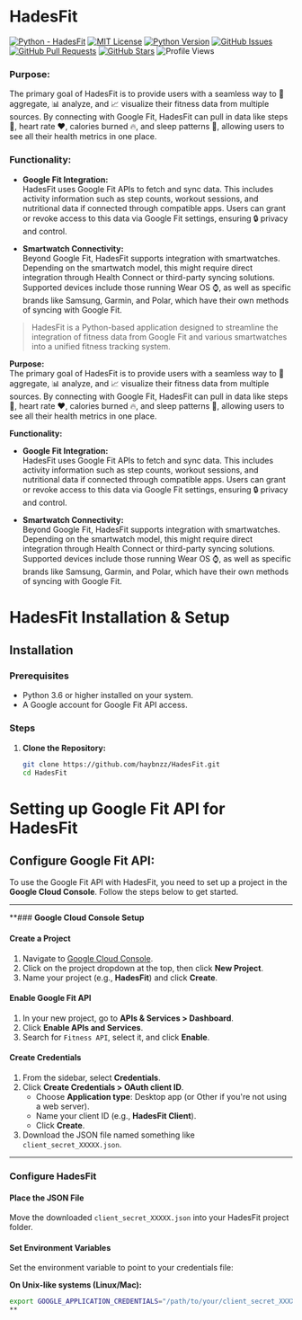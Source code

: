 # HadesFit



[![Python - HadesFit](https://img.shields.io/static/v1?label=Python&message=HadesFit&style=for-the-badge&logo=python&logoSize=auto&labelColor=4B4453&color=FF6F61)](https://github.com/haybnzz/HadesFit)
[![MIT License](https://img.shields.io/static/v1?label=License&message=MIT&style=for-the-badge&logo=open-source-initiative&logoSize=auto&labelColor=4B4453&color=FFD166)](https://github.com/haybnzz/HadesFit/blob/main/LICENSE)
[![Python Version](https://img.shields.io/static/v1?label=Python&message=3.6%2B&style=for-the-badge&logo=python&logoSize=auto&labelColor=4B4453&color=06D6A0)](https://www.python.org/downloads/)
[![GitHub Issues](https://img.shields.io/github/issues/haybnzz/HadesFit?style=for-the-badge&logo=github&logoSize=auto&labelColor=4B4453&color=118AB2)](https://github.com/haybnzz/HadesFit/issues)
[![GitHub Pull Requests](https://img.shields.io/github/issues-pr/haybnzz/HadesFit?style=for-the-badge&logo=github&logoSize=auto&labelColor=4B4453&color=073B4C)](https://github.com/haybnzz/HadesFit/pulls)
[![GitHub Stars](https://img.shields.io/github/stars/haybnzz/HadesFit?style=for-the-badge&logo=github&logoSize=auto&labelColor=4B4453&color=EF476F)](https://github.com/haybnzz/HadesFit/stargazers)
![Profile Views](https://komarev.com/ghpvc/?username=haybnzz&style=for-the-badge&logo=github&logoSize=auto&labelColor=4B4453&color=FFD166)



### **Purpose:**  
The primary goal of HadesFit is to provide users with a seamless way to 🔄 aggregate, 📊 analyze, and 📈 visualize their fitness data from multiple sources. By connecting with Google Fit, HadesFit can pull in data like steps 🚶, heart rate ❤️, calories burned 🔥, and sleep patterns 🛌, allowing users to see all their health metrics in one place.

### **Functionality:**

- **Google Fit Integration:**  
  HadesFit uses Google Fit APIs to fetch and sync data. This includes activity information such as step counts, workout sessions, and nutritional data if connected through compatible apps. Users can grant or revoke access to this data via Google Fit settings, ensuring 🔒 privacy and control.

- **Smartwatch Connectivity:**  
  Beyond Google Fit, HadesFit supports integration with smartwatches. Depending on the smartwatch model, this might require direct integration through Health Connect or third-party syncing solutions. Supported devices include those running Wear OS ⌚, as well as specific brands like Samsung, Garmin, and Polar, which have their own methods of syncing with Google Fit.


>HadesFit is a Python-based application designed to streamline the integration of fitness data from Google Fit and various smartwatches into a unified fitness tracking system. 

**Purpose:**  
The primary goal of HadesFit is to provide users with a seamless way to 🔄 aggregate, 📊 analyze, and 📈 visualize their fitness data from multiple sources. By connecting with Google Fit, HadesFit can pull in data like steps 🚶, heart rate ❤️, calories burned 🔥, and sleep patterns 🛌, allowing users to see all their health metrics in one place.

**Functionality:**

- **Google Fit Integration:**  
  HadesFit uses Google Fit APIs to fetch and sync data. This includes activity information such as step counts, workout sessions, and nutritional data if connected through compatible apps. Users can grant or revoke access to this data via Google Fit settings, ensuring 🔒 privacy and control.

- **Smartwatch Connectivity:**  
  Beyond Google Fit, HadesFit supports integration with smartwatches. Depending on the smartwatch model, this might require direct integration through Health Connect or third-party syncing solutions. Supported devices include those running Wear OS ⌚, as well as specific brands like Samsung, Garmin, and Polar, which have their own methods of syncing with Google Fit.


# HadesFit Installation & Setup

## Installation

### Prerequisites
- Python 3.6 or higher installed on your system.
- A Google account for Google Fit API access.

### Steps

1. **Clone the Repository:**
   ```bash
   git clone https://github.com/haybnzz/HadesFit.git
   cd HadesFit

# Setting up Google Fit API for HadesFit

## Configure Google Fit API:
To use the Google Fit API with HadesFit, you need to set up a project in the **Google Cloud Console**. Follow the steps below to get started.

---

**### **Google Cloud Console Setup**

#### **Create a Project**
1. Navigate to [Google Cloud Console](https://console.cloud.google.com/).
2. Click on the project dropdown at the top, then click **New Project**.
3. Name your project (e.g., **HadesFit**) and click **Create**.

#### **Enable Google Fit API**
1. In your new project, go to **APIs & Services > Dashboard**.
2. Click **Enable APIs and Services**.
3. Search for `Fitness API`, select it, and click **Enable**.

#### **Create Credentials**
1. From the sidebar, select **Credentials**.
2. Click **Create Credentials > OAuth client ID**.
    - Choose **Application type**: Desktop app (or Other if you're not using a web server).
    - Name your client ID (e.g., **HadesFit Client**).
    - Click **Create**.
3. Download the JSON file named something like `client_secret_XXXXX.json`.

---

### **Configure HadesFit**

#### **Place the JSON File**
Move the downloaded `client_secret_XXXXX.json` into your HadesFit project folder.

#### **Set Environment Variables**
Set the environment variable to point to your credentials file:

**On Unix-like systems (Linux/Mac):**
```bash
export GOOGLE_APPLICATION_CREDENTIALS="/path/to/your/client_secret_XXXXX.json"
**

